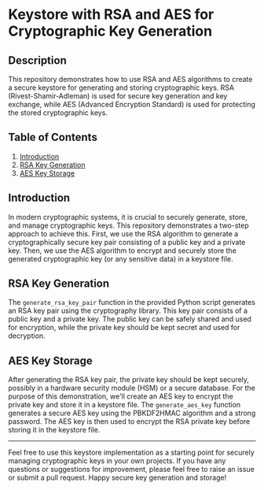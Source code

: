 # Keystore with RSA and AES for Cryptographic Key Generation

## Description
This repository demonstrates how to use RSA and AES algorithms to create a secure keystore for generating and storing cryptographic keys. RSA (Rivest-Shamir-Adleman) is used for secure key generation and key exchange, while AES (Advanced Encryption Standard) is used for protecting the stored cryptographic keys.

## Table of Contents
1. [Introduction](#introduction)
2. [RSA Key Generation](#rsa-key-generation)
3. [AES Key Storage](#aes-key-storage)
## Introduction
In modern cryptographic systems, it is crucial to securely generate, store, and manage cryptographic keys. This repository demonstrates a two-step approach to achieve this. First, we use the RSA algorithm to generate a cryptographically secure key pair consisting of a public key and a private key. Then, we use the AES algorithm to encrypt and securely store the generated cryptographic key (or any sensitive data) in a keystore file.

## RSA Key Generation
The `generate_rsa_key_pair` function in the provided Python script generates an RSA key pair using the cryptography library. This key pair consists of a public key and a private key. The public key can be safely shared and used for encryption, while the private key should be kept secret and used for decryption.

## AES Key Storage
After generating the RSA key pair, the private key should be kept securely, possibly in a hardware security module (HSM) or a secure database. For the purpose of this demonstration, we'll create an AES key to encrypt the private key and store it in a keystore file. The `generate_aes_key` function generates a secure AES key using the PBKDF2HMAC algorithm and a strong password. The AES key is then used to encrypt the RSA private key before storing it in the keystore file.

---

Feel free to use this keystore implementation as a starting point for securely managing cryptographic keys in your own projects. If you have any questions or suggestions for improvement, please feel free to raise an issue or submit a pull request. Happy secure key generation and storage!

